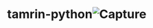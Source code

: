 # tamrin-python![Capture](https://user-images.githubusercontent.com/100377681/163259432-42c41cb1-20be-46cd-8e32-ee1a97de3e76.PNG)
